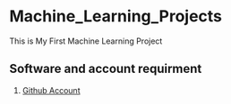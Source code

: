 # Machine_Learning_Projects
This is My First Machine Learning Project


## Software and account requirment

1. [Github Account](https://github.com)
